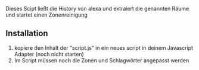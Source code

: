 Dieses Scipt ließt die History von alexa und extraiert die genannten Räume und startet einen Zonenreinigung


## Installation

1. kopiere den Inhalt der "script.js" in ein neues script in deinem Javascript Adapter (noch nicht starten)
2. Im Script müssen noch die Zonen und Schlagwörter angepasst werden
